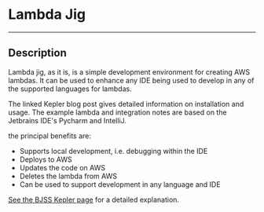 # Lambda Jig

---

## Description

Lambda jig, as it is, is a simple development environment for creating 
AWS lambdas. It can be used to enhance any IDE being used to develop in 
any of the supported languages for lambdas.

The linked Kepler blog post gives detailed information on installation 
and usage. The example lambda and integration notes are based on the 
Jetbrains IDE's Pycharm and IntelliJ. 

the principal benefits are:

* Supports local development, i.e. debugging within the IDE
* Deploys to AWS
* Updates the code on AWS 
* Deletes the lambda from AWS
* Can be used to support development in any language and IDE

[See the BJSS Kepler page](https://kepler.bjss.com/display/~Bradley.Atkins/AWS+Lambda+Development)
for a detailed explanation.
